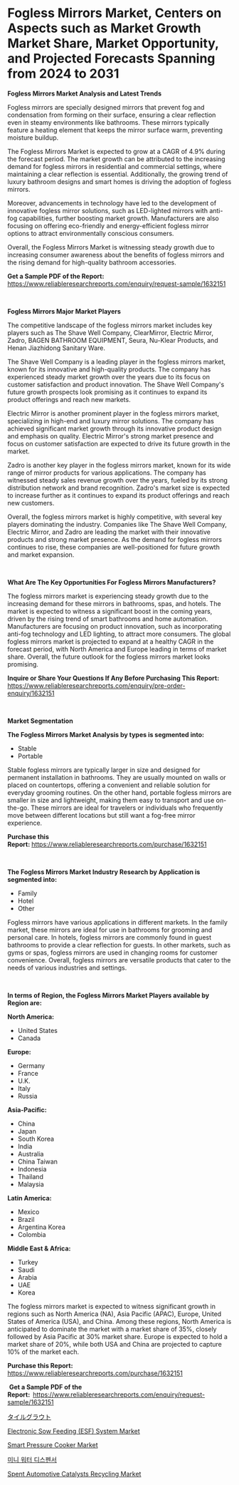 <p><h1>Fogless Mirrors Market, Centers on Aspects such as Market Growth Market Share, Market Opportunity, and Projected Forecasts Spanning from 2024 to 2031</h1></p><p><strong>Fogless Mirrors Market Analysis and Latest Trends</strong></p>
<p><p>Fogless mirrors are specially designed mirrors that prevent fog and condensation from forming on their surface, ensuring a clear reflection even in steamy environments like bathrooms. These mirrors typically feature a heating element that keeps the mirror surface warm, preventing moisture buildup.</p><p>The Fogless Mirrors Market is expected to grow at a CAGR of 4.9% during the forecast period. The market growth can be attributed to the increasing demand for fogless mirrors in residential and commercial settings, where maintaining a clear reflection is essential. Additionally, the growing trend of luxury bathroom designs and smart homes is driving the adoption of fogless mirrors.</p><p>Moreover, advancements in technology have led to the development of innovative fogless mirror solutions, such as LED-lighted mirrors with anti-fog capabilities, further boosting market growth. Manufacturers are also focusing on offering eco-friendly and energy-efficient fogless mirror options to attract environmentally conscious consumers.</p><p>Overall, the Fogless Mirrors Market is witnessing steady growth due to increasing consumer awareness about the benefits of fogless mirrors and the rising demand for high-quality bathroom accessories.</p></p>
<p><strong>Get a Sample PDF of the Report:&nbsp;</strong> <a href="https://www.reliableresearchreports.com/enquiry/request-sample/1632151">https://www.reliableresearchreports.com/enquiry/request-sample/1632151</a></p>
<p>&nbsp;</p>
<p><strong>Fogless Mirrors Major Market Players</strong></p>
<p><p>The competitive landscape of the fogless mirrors market includes key players such as The Shave Well Company, ClearMirror, Electric Mirror, Zadro, BAGEN BATHROOM EQUIPMENT, Seura, Nu-Klear Products, and Henan Jiazhidong Sanitary Ware. </p><p>The Shave Well Company is a leading player in the fogless mirrors market, known for its innovative and high-quality products. The company has experienced steady market growth over the years due to its focus on customer satisfaction and product innovation. The Shave Well Company's future growth prospects look promising as it continues to expand its product offerings and reach new markets.</p><p>Electric Mirror is another prominent player in the fogless mirrors market, specializing in high-end and luxury mirror solutions. The company has achieved significant market growth through its innovative product design and emphasis on quality. Electric Mirror's strong market presence and focus on customer satisfaction are expected to drive its future growth in the market.</p><p>Zadro is another key player in the fogless mirrors market, known for its wide range of mirror products for various applications. The company has witnessed steady sales revenue growth over the years, fueled by its strong distribution network and brand recognition. Zadro's market size is expected to increase further as it continues to expand its product offerings and reach new customers.</p><p>Overall, the fogless mirrors market is highly competitive, with several key players dominating the industry. Companies like The Shave Well Company, Electric Mirror, and Zadro are leading the market with their innovative products and strong market presence. As the demand for fogless mirrors continues to rise, these companies are well-positioned for future growth and market expansion.</p></p>
<p>&nbsp;</p>
<p><strong>What Are The Key Opportunities For Fogless Mirrors Manufacturers?</strong></p>
<p><p>The fogless mirrors market is experiencing steady growth due to the increasing demand for these mirrors in bathrooms, spas, and hotels. The market is expected to witness a significant boost in the coming years, driven by the rising trend of smart bathrooms and home automation. Manufacturers are focusing on product innovation, such as incorporating anti-fog technology and LED lighting, to attract more consumers. The global fogless mirrors market is projected to expand at a healthy CAGR in the forecast period, with North America and Europe leading in terms of market share. Overall, the future outlook for the fogless mirrors market looks promising.</p></p>
<p><strong>Inquire or Share Your Questions If Any Before Purchasing This Report:</strong> <a href="https://www.reliableresearchreports.com/enquiry/pre-order-enquiry/1632151">https://www.reliableresearchreports.com/enquiry/pre-order-enquiry/1632151</a></p>
<p>&nbsp;</p>
<p><strong>Market Segmentation</strong></p>
<p><strong>The Fogless Mirrors Market Analysis by types is segmented into:</strong></p>
<p><ul><li>Stable</li><li>Portable</li></ul></p>
<p><p>Stable fogless mirrors are typically larger in size and designed for permanent installation in bathrooms. They are usually mounted on walls or placed on countertops, offering a convenient and reliable solution for everyday grooming routines. On the other hand, portable fogless mirrors are smaller in size and lightweight, making them easy to transport and use on-the-go. These mirrors are ideal for travelers or individuals who frequently move between different locations but still want a fog-free mirror experience.</p></p>
<p><strong>Purchase this Report:&nbsp;</strong><a href="https://www.reliableresearchreports.com/purchase/1632151">https://www.reliableresearchreports.com/purchase/1632151</a></p>
<p>&nbsp;</p>
<p><strong>The Fogless Mirrors Market Industry Research by Application is segmented into:</strong></p>
<p><ul><li>Family</li><li>Hotel</li><li>Other</li></ul></p>
<p><p>Fogless mirrors have various applications in different markets. In the family market, these mirrors are ideal for use in bathrooms for grooming and personal care. In hotels, fogless mirrors are commonly found in guest bathrooms to provide a clear reflection for guests. In other markets, such as gyms or spas, fogless mirrors are used in changing rooms for customer convenience. Overall, fogless mirrors are versatile products that cater to the needs of various industries and settings.</p></p>
<p>&nbsp;</p>
<p><strong>In terms of Region, the Fogless Mirrors Market Players available by Region are:</strong></p>
<p>
    <p> <strong> North America: </strong>
        <ul>
            <li>United States</li>
            <li>Canada</li>
        </ul>
        </p> 
    <p> <strong> Europe: </strong>
        <ul>
            <li>Germany</li>
            <li>France</li>
            <li>U.K.</li>
            <li>Italy</li>
            <li>Russia</li>
        </ul>
        </p> 
    <p> <strong> Asia-Pacific: </strong>
        <ul>
            <li>China</li>
            <li>Japan</li>
            <li>South Korea</li>
            <li>India</li>
            <li>Australia</li>
            <li>China Taiwan</li>
            <li>Indonesia</li>
            <li>Thailand</li>
            <li>Malaysia</li>
        </ul>
        </p> 
    <p> <strong> Latin America: </strong>
        <ul>
            <li>Mexico</li>
            <li>Brazil</li>
            <li>Argentina Korea</li>
            <li>Colombia</li>
        </ul>
        </p> 
    <p> <strong> Middle East & Africa: </strong>
        <ul>
            <li>Turkey</li>
            <li>Saudi</li>
            <li>Arabia</li>
            <li>UAE</li>
            <li>Korea</li>
        </ul>
    </p>
    </p>
<p><p>The fogless mirrors market is expected to witness significant growth in regions such as North America (NA), Asia Pacific (APAC), Europe, United States of America (USA), and China. Among these regions, North America is anticipated to dominate the market with a market share of 35%, closely followed by Asia Pacific at 30% market share. Europe is expected to hold a market share of 20%, while both USA and China are projected to capture 10% of the market each.</p></p>
<p><strong>Purchase this Report: </strong><a href="https://www.reliableresearchreports.com/purchase/1632151">https://www.reliableresearchreports.com/purchase/1632151</a></p>
<p>&nbsp;<strong>Get a Sample PDF of the Report:&nbsp;&nbsp;</strong><a href="https://www.reliableresearchreports.com/enquiry/request-sample/1632151">https://www.reliableresearchreports.com/enquiry/request-sample/1632151</a></p>
<p><strong></strong></p>
<p><p><a href="https://github.com/adcxff01450218/Market-Research-Report-List-1/blob/main/14625365209.md">タイルグラウト</a></p><p><a href="https://issuu.com/reportprime-2/docs/electronic-sow-feeding-esf-system-market-size-2030">Electronic Sow Feeding (ESF) System Market</a></p><p><a href="https://github.com/Whitneyboyettebo9kiw7yr13/Market-Research-Report-List-1/blob/main/smart-pressure-cooker-market.md">Smart Pressure Cooker Market</a></p><p><a href="https://medium.com/@zolajenkins98/%EB%AF%B8%EB%8B%88-%EB%AC%BC-%EB%B6%84%EB%B0%B0%EA%B8%B0-%EC%8B%9C%EC%9E%A5%EC%9D%80-%EC%8B%9C%EC%9E%A5-%EC%A0%90%EC%9C%A0%EC%9C%A8-%EA%B7%9C%EB%AA%A8-%EB%B0%8F-2031%EB%85%84%EA%B9%8C%EC%A7%80-%EC%98%88%EC%83%81%EB%90%9C-%EC%98%88%EC%B8%A1%EC%97%90-%EC%B4%88%EC%A0%90%EC%9D%84-%EB%A7%9E%EC%B6%94%EA%B3%A0-%EC%9E%88%EC%8A%B5%EB%8B%88%EB%8B%A4-bf2f98c97d5c">미니 워터 디스펜서</a></p><p><a href="https://issuu.com/reportprime-2/docs/spent-automotive-catalysts-recycling-market-size-2">Spent Automotive Catalysts Recycling Market</a></p></p>